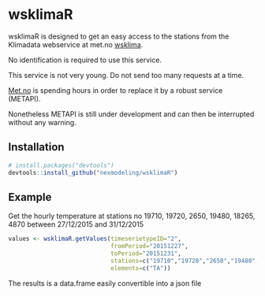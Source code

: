 # wsklimaR

wsklimaR is designed to get an easy access to the stations from the Klimadata webservice at met.no [wsklima](http://eklima.met.no/wsKlima/start/start_en.html).

No identification is required to use this service.

This service is not very young. Do not send too many requests at a time.

[Met.no](http://met.no) is spending  hours in order to replace it by a robust service (METAPI). 

Nonetheless METAPI is still under development and can then be interrupted without any warning.

## Installation

```R
# install.packages("devtools")
devtools::install_github("nexmodeling/wsklimaR")
```

## Example

Get the hourly temperature at stations no 19710, 19720, 2650, 19480, 18265, 4870 between 27/12/2015 and 31/12/2015

```R
values <- wsklimaR.getValues(timeserietypeID="2",
                             fromPeriod="20151227",
                             toPeriod="20151231",
                             stations=c("19710","19720","2650","19480","18265","4870"),
                             elements=c("TA"))
```

The results is a data.frame easily convertible into a json file

